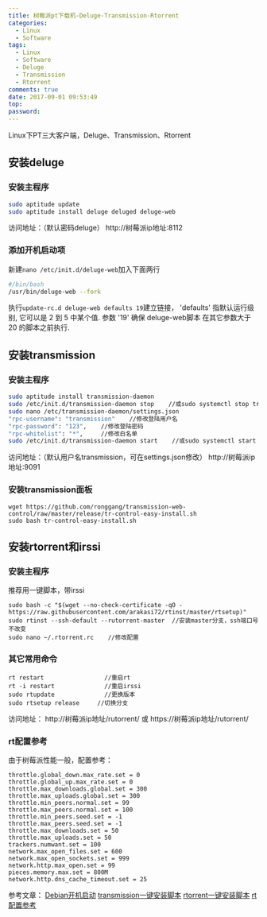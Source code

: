 ```yaml
---
title: 树莓派pt下载机-Deluge-Transmission-Rtorrent
categories:
  - Linux
  - Software
tags:
  - Linux
  - Software
  - Deluge
  - Transmission
  - Rtorrent
comments: true
date: 2017-09-01 09:53:49
top:
password:
---
```


Linux下PT三大客户端，Deluge、Transmission、Rtorrent

<!-- more -->

## 安装deluge

### 安装主程序
```bash
sudo aptitude update
sudo aptitude install deluge deluged deluge-web
```
访问地址：（默认密码deluge）
http://树莓派ip地址:8112

### 添加开机启动项
新建`nano /etc/init.d/deluge-web`加入下面两行
```bash
#/bin/bash
/usr/bin/deluge-web --fork
```
执行`update-rc.d deluge-web defaults 19`建立链接，
'defaults' 指默认运行级别, 它可以是 2 到 5 中某个值. 参数 '19' 确保 deluge-web脚本 在其它参数大于 20 的脚本之前执行.

## 安装transmission

### 安装主程序
```bash
sudo aptitude install transmission-daemon
sudo /etc/init.d/transmission-daemon stop    //或sudo systemctl stop transmission-daemon
sudo nano /etc/transmission-daemon/settings.json
"rpc-username": "transmission"    //修改登陆用户名
"rpc-password": "123",    //修改登陆密码
"rpc-whitelist": "*",     //修改白名单
sudo /etc/init.d/transmission-daemon start    //或sudo systemctl start transmission-daemon
```

访问地址：（默认用户名transmission，可在settings.json修改）
http://树莓派ip地址:9091

### 安装transmission面板
```
wget https://github.com/ronggang/transmission-web-control/raw/master/release/tr-control-easy-install.sh
sudo bash tr-control-easy-install.sh
```

## 安装rtorrent和irssi

### 安装主程序
推荐用一键脚本，带irssi

```
sudo bash -c "$(wget --no-check-certificate -qO - https://raw.githubusercontent.com/arakasi72/rtinst/master/rtsetup)"
sudo rtinst --ssh-default --rutorrent-master  //安装master分支，ssh端口号不改变
sudo nano ~/.rtorrent.rc    //修改配置
```

### 其它常用命令
```
rt restart                 //重启rt
rt -i restart              //重启irssi
sudo rtupdate              //更换版本
sudo rtsetup release     //切换分支
```
访问地址：
http://树莓派ip地址/rutorrent/
或
https://树莓派ip地址/rutorrent/

### rt配置参考
由于树莓派性能一般，配置参考：

```
throttle.global_down.max_rate.set = 0
throttle.global_up.max_rate.set = 0
throttle.max_downloads.global.set = 300
throttle.max_uploads.global.set = 300
throttle.min_peers.normal.set = 99
throttle.max_peers.normal.set = 100
throttle.min_peers.seed.set = -1
throttle.max_peers.seed.set = -1
throttle.max_downloads.set = 50
throttle.max_uploads.set = 50
trackers.numwant.set = 100
network.max_open_files.set = 600
network.max_open_sockets.set = 999
network.http.max_open.set = 99
pieces.memory.max.set = 800M
network.http.dns_cache_timeout.set = 25
```
参考文章：
[Debian开机启动](https://www.debian.org/doc/manuals/debian-faq/ch-customizing.zh-cn.html#s-booting)
[transmission一键安装脚本](https://github.com/ronggang/transmission-web-control/)
[rtorrent一键安装脚本](https://github.com/arakasi72/rtinst)
[rt配置参考](https://github.com/rakshasa/rtorrent/wiki/Performance-Tuning#rtorrent-related-settings)